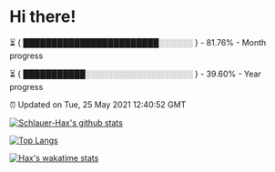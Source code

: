 # Hi there!

⏳ { ████████████████████████░░░░░░ } - 81.76% - Month progress

⏳ { ███████████░░░░░░░░░░░░░░░░░░░ } - 39.60% - Year progress

⏰ Updated on Tue, 25 May 2021 12:40:52 GMT


[![Schlauer-Hax's github stats](https://github-readme-stats.vercel.app/api?username=Schlauer-Hax&show_icons=true&theme=dark&count_private=true)](https://github.com/Schlauer-Hax)


[![Top Langs](https://github-readme-stats.vercel.app/api/top-langs/?username=Schlauer-Hax&layout=compact&theme=dark)](https://github.com/Schlauer-Hax?tab=repositories)


[![Hax's wakatime stats](https://github-readme-stats.vercel.app/api/wakatime?username=Hax&theme=dark)](https://wakatime.com/@Hax)

